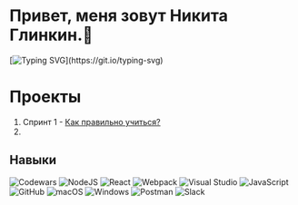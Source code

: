 # Привет, меня зовут Никита Глинкин.👋
[![Typing SVG](https://readme-typing-svg.herokuapp.com?font=gulzar&color=000000A6&width=600&lines=%D0%A1%D1%82%D1%83%D0%B4%D0%B5%D0%BD%D1%82+%D0%AF%D0%BD%D0%B4%D0%B5%D0%BA%D1%81.%D0%9F%D1%80%D0%B0%D0%BA%D1%82%D0%B8%D0%BA%D1%83%D0%BC+%D0%BF%D0%BE+%D0%BF%D1%80%D0%BE%D1%84%D0%B5%D1%81%D1%81%D0%B8%D0%B8+%D0%B2%D0%B5%D0%B1-%D1%80%D0%B0%D0%B7%D1%80%D0%B0%D0%B1%D0%BE%D1%82%D1%87%D0%B8%D0%BA.)](https://git.io/typing-svg)

# Проекты
1. Спринт 1 - [Как правильно учиться?](https://github.com/NiksonGlikson/how-to-learn)
2. 

## Навыки
![Codewars](https://img.shields.io/badge/Codewars-B1361E?style=for-the-badge&logo=codewars&logoColor=grey)
![NodeJS](https://img.shields.io/badge/node.js-6DA55F?style=for-the-badge&logo=node.js&logoColor=white)
![React](https://img.shields.io/badge/react-%2320232a.svg?style=for-the-badge&logo=react&logoColor=%2361DAFB)
![Webpack](https://img.shields.io/badge/webpack-%238DD6F9.svg?style=for-the-badge&logo=webpack&logoColor=black)
![Visual Studio](https://img.shields.io/badge/Visual%20Studio-5C2D91.svg?style=for-the-badge&logo=visual-studio&logoColor=white)
![JavaScript](https://img.shields.io/badge/javascript-%23323330.svg?style=for-the-badge&logo=javascript&logoColor=%23F7DF1E)
![GitHub](https://img.shields.io/badge/github-%23121011.svg?style=for-the-badge&logo=github&logoColor=white)
![macOS](https://img.shields.io/badge/mac%20os-000000?style=for-the-badge&logo=macos&logoColor=F0F0F0)
![Windows](https://img.shields.io/badge/Windows-0078D6?style=for-the-badge&logo=windows&logoColor=white)
![Postman](https://img.shields.io/badge/Postman-FF6C37?style=for-the-badge&logo=postman&logoColor=white)
![Slack](https://img.shields.io/badge/Slack-4A154B?style=for-the-badge&logo=slack&logoColor=white)
